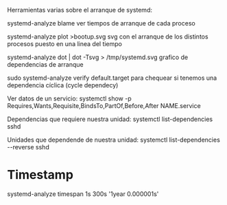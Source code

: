 Herramientas varias sobre el arranque de systemd:

systemd-analyze blame
  ver tiempos de arranque de cada proceso

systemd-analyze plot >bootup.svg
  svg con el arranque de los distintos procesos puesto en una linea del tiempo

systemd-analyze dot | dot -Tsvg > /tmp/systemd.svg
  grafico de dependencias de arranque


sudo systemd-analyze verify default.target
  para chequear si tenemos una dependencia cíclica (cycle dependecy)

Ver datos de un servicio:
systemctl show -p Requires,Wants,Requisite,BindsTo,PartOf,Before,After NAME.service


Dependencias que requiere nuestra unidad:
systemctl list-dependencies sshd

Unidades que dependende de nuestra unidad:
systemctl list-dependencies --reverse sshd


# Timestamp
systemd-analyze timespan 1s 300s '1year 0.000001s'
